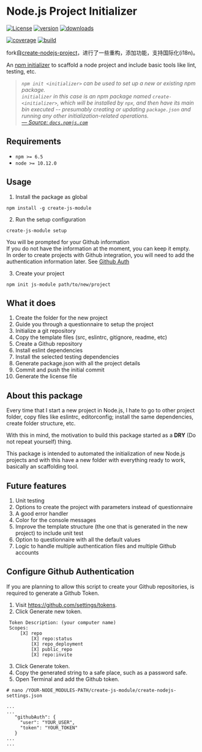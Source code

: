 # Node.js Project Initializer

[![License][license-image]][license-url]
[![version][npm-image]][npm-url]
[![downloads][downloads-image]][downloads-url]

[![coverage][coverage-image]][coverage-url]
[![build][build-image]][build-url]

fork自[create-nodejs-project](https://github.com/awamwang/create-nodejs-project)，进行了一些重构，添加功能，支持国际化(i18n)。

An [npm initializer][npm/init] to scaffold a node project and include basic tools like lint, testing, etc.

> _`npm init <initializer>` can be used to set up a new or existing npm package._  
> _`initializer` in this case is an npm package named `create-<initializer>`, which will be installed by `npx`, and then have its main bin executed -- presumably creating or updating `package.json` and running any other initialization-related operations._  
> _[&mdash; Source: `docs.npmjs.com`][npm/init]_

## Requirements

- `npm >= 6.5`
- `node >= 10.12.0`

## Usage

1. Install the package as global
```
npm install -g create-js-module
```

2. Run the setup configuration
```
create-js-module setup
```
You will be prompted for your Github information  
If you do not have the information at the moment, you can keep it empty.  
In order to create projects with Github integration, you will need to add the authentication information later. See [Github Auth](#configure-Github-authentication)

3. Create your project
```
npm init js-module path/to/new/project
```

## What it does

1. Create the folder for the new project
1. Guide you through a questionnaire to setup the project
2. Initialize a git repository
3. Copy the template files (src, eslintrc, gitignore, readme, etc)
4. Create a Github repository
5. Install eslint dependencies
5. Install the selected testing dependencies
6. Generate package.json with all the project details
7. Commit and push the initial commit
8. Generate the license file

## About this package

Every time that I start a new project in Node.js, I hate to go to other project folder, copy files like eslintrc, editorconfig; install the same dependencies, create folder structure, etc.

With this in mind, the motivation to build this package started as a **DRY** (Do not repeat yourself) thing.   

This package is intended to automated the initialization of new Node.js projects and with this have a new folder with everything ready to work, basically an scaffolding tool.  


## Future features

1. Unit testing
7. Options to create the project with parameters instead of questionnaire
10. A good error handler
11. Color for the console messages
12. Improve the template structure (the one that is generated in the new project) to include unit test
18. Option to questionnaire with all the default values
2. Logic to handle multiple authentication files and multiple Github accounts

## Configure Github Authentication

If you are planning to allow this script to create your Github repositories, is required to generate a Github Token.

1. Visit https://github.com/settings/tokens.
2. Click Generate new token.
```
 Token Description: (your computer name)
 Scopes:
     [X] repo
         [X] repo:status
         [X] repo_deployment
         [X] public_repo
         [X] repo:invite
```
3. Click Generate token.
4. Copy the generated string to a safe place, such as a password safe.
5. Open Terminal and add the Github token.

```
# nano /YOUR-NODE_MODULES-PATH/create-js-module/create-nodejs-settings.json

...
...
   "githubAuth": {
     "user": "YOUR_USER",
     "token": "YOUR_TOKEN"
   }
...
...
```



[license-url]: LICENSE
[license-image]: https://img.shields.io/github/license/awamwang/create-js-module.svg?style=for-the-badge&logo=appveyor

[npm-url]: https://www.npmjs.com/package/create-js-module
[npm-image]: https://img.shields.io/npm/v/create-js-module.svg?style=for-the-badge&logo=npm

[npm/init]: https://docs.npmjs.com/cli/init#description

[downloads-url]: https://www.npmjs.com/package/create-js-module
[downloads-image]: https://img.shields.io/npm/dt/create-js-module.svg?style=for-the-badge

[coverage-url]: https://coveralls.io/github/awamwang/create-js-module?branch=master
[coverage-image]: https://img.shields.io/coveralls/github/awamwang/create-js-module.svg?style=for-the-badge

[build-url]: https://travis-ci.org/awamwang/create-js-module
[build-image]: https://img.shields.io/travis/awamwang/create-js-module.svg?logo=travis&style=for-the-badge

